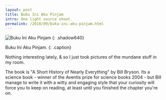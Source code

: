```yaml
---
layout: post
title: Buku Ini Aku Pinjam
intro: One light source shoot.
permalink: /2010/09/buku-ini-aku-pinjam.html
---
```


![Buku Ini Aku Pinjam](http://lh3.googleusercontent.com/-bbT8LStwBVo/ThWa7JXVbcI/AAAAAAAAB7g/Rz4QlcsgGew/s800/DSC_0139.jpg "Buku Ini Aku Pinjam")
{: .shadow640}

Buku Ini Aku Pinjam.
{: .caption}

 
Nothing interesting lately, & so I just took pictures of the mundane stuff in my
room.
 
  
The book is "A Short History of Nearly Everything" by Bill Bryson. Its a
science book - winner of the Aventis prize for science books 2004 - but Bill
manage to write it with a witty and engaging style that your curiosity will
force you to keep on reading, at least until you finished the chapter you're
on.
